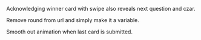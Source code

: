 Acknowledging winner card with swipe also reveals next question and czar.

Remove round from url and simply make it a variable.

Smooth out animation when last card is submitted.
